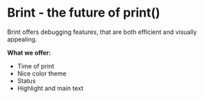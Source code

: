 # Brint - the future of print()
Brint offers debugging features, that are both efficient and visually appealing. 

**What we offer:**
* Time of print
* Nice color theme
* Status
* Highlight and main text
